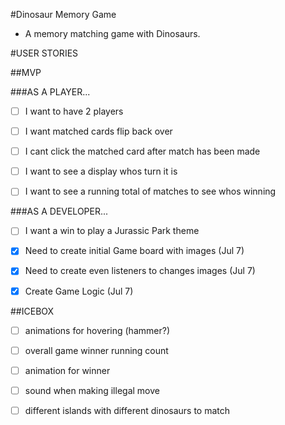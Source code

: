 #Dinosaur Memory Game

- A memory matching game with Dinosaurs.

#USER STORIES

##MVP

###AS A PLAYER...
- [ ] I want to have 2 players

- [ ] I want matched cards flip back over

- [ ] I cant click the matched card after match has been made

- [ ] I want to see a display whos turn it is

- [ ] I want to see a running total of matches to see whos winning

###AS A DEVELOPER...
- [ ] I want a win to play a Jurassic Park theme
- [X] Need to create initial Game board with images (Jul 7)
- [X] Need to create even listeners to changes images (Jul 7)
- [X] Create Game Logic (Jul 7)


##ICEBOX


- [ ] animations for hovering (hammer?)

- [ ] overall game winner running count

- [ ] animation for winner

- [ ] sound when making illegal move

- [ ] different islands with different dinosaurs to match

